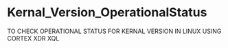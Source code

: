 # Kernal_Version_OperationalStatus
TO CHECK OPERATIONAL STATUS FOR KERNAL VERSION IN LINUX USING CORTEX XDR XQL
